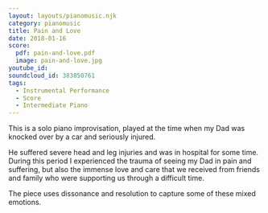 ```yaml
---
layout: layouts/pianomusic.njk
category: pianomusic
title: Pain and Love
date: 2018-01-16
score:
  pdf: pain-and-love.pdf
  image: pain-and-love.jpg
youtube_id:
soundcloud_id: 383850761
tags:
  - Instrumental Performance
  - Score
  - Intermediate Piano
---
```


This is a solo piano improvisation, played at the time when my Dad was knocked over by a car and seriously injured. 

He suffered severe head and leg injuries and was in hospital for some time. During this period I experienced the trauma of seeing my Dad in pain and suffering, but also the immense love and care that we received from friends and family who were supporting us through a difficult time. 

The piece uses dissonance and resolution to capture some of these mixed emotions.

